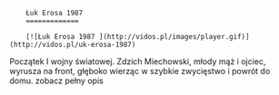 
        Łuk Erosa 1987 
        =============
        
        [![Łuk Erosa 1987 ](http://vidos.pl/images/player.gif)](http://vidos.pl/uk-erosa-1987)
        
        
 Początek I wojny światowej. Zdzich Miechowski, młody mąż i ojciec, wyrusza na front, głęboko wierząc w szybkie zwycięstwo i powrót do domu. zobacz pełny opis
    